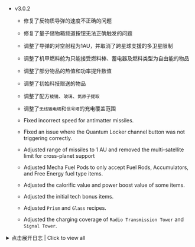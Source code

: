 - v3.0.2
  + 修复了反物质导弹的速度不正确的问题
  + 修复了量子储物箱频道按钮无法正确触发的问题
  + 调整了导弹的对空射程为1AU，并取消了跨星球支援的多卫星限制
  + 调整了机甲燃料舱为只能接受燃料棒、蓄电器及燃料类型为自由能的物品
  + 调整了部分物品的热值和功率提升数值
  + 调整了初始科技赠送的物品
  + 调整了配方`棱镜`、`玻璃`、`氦原子提取`
  + 调整了`无线输电塔`和`信号塔`的充电覆盖范围

  + Fixed incorrect speed for antimatter missiles.
  + Fixed an issue where the Quantum Locker channel button was not triggering correctly.
  + Adjusted range of missiles to 1 AU and removed the multi-satellite limit for cross-planet support
  + Adjusted Mecha Fuel Pods to only accept Fuel Rods, Accumulators, and Free Energy fuel type items.
  + Adjusted the calorific value and power boost value of some items.
  + Adjusted the initial tech bonus items.
  + Adjusted `Prism` and `Glass` recipes.
  + Adjusted the charging coverage of `Radio Transmission Tower` and `Signal Tower`.


<details>
  <summary>点击展开日志 | Click to view all </summary>


- v3.0.1
  + 燃料的`机甲功率提升`属性调整为`发电功率提升`，可作用于发电站
  + 下调了大多数需要燃料的发电设施的基础发电功率

  + `Fuel chamber gen.` attribute changed to `Power Generation Boost` and effects power plants.
  + Downgraded the base power of most fuel-requiring power generation facilities.


- v3.0.0 天机工程 | Enigmatic Martix 【不兼容2.x.x旧版本存档】
  + 调整了配方`硅石筛选`的原料输入比例
  + 恢复配方`有机晶体（原始）`
  + 调整了配方`钢材`的制造时间
  + 降低了所有发电科技的研究速度
  + 调整了飞行舱拆除所获得的资源
  + 修复了`大气采集站`、`轨道采集器`收集速度和行星大气采集速度不匹配的问题
  + 新增与`GigaStationsUpdated`的兼容补丁
  + 新增与`LazyOutposting`的兼容补丁
  + 下调了`地热发电站`的发电基础值
  + 调整了`批量建造-等级1`的研究需求
  + 移除了`批量建造`的元数据要求
  + 允许`电力感应塔`、`原油萃取站`在水上建造
  + 移除了矿物生成时的高度判定，现在矿物可生成在水下
  + 轨道采集器不再消耗采集物品发电
  + 调整了轨道采集器的配方需求
  + 为`黑石岩滩`和`戈壁`星球重新添加硅矿
  + 添加BepinEx版本不匹配提示
  + 调整了太阳帆的制造需求
  + 添加科技`护盾载波调制`
  + 调整了部分科技的研究需求
  + 调整了黑雾研究站的制造配方需求
  + 添加物品`二氧化硫`及相关配方
  + 调整了部分星球的大气环境
  + 调整了配方`增产剂`的原料需求
  + 调整了`硫矿`的生成范围和数量
  + 调整了黑雾制造台`物质重组工厂`的可制造配方类型
  + 简化了初始出生点的地形判断
  + 添加新配方`有机晶体活化`
  + 调整了大多数科研的需求
  + 调整了`戈壁`和`黑石岩滩`星球上的`放射性矿脉`生成参数
  + 调整了所有矩阵的制造需求
  + 从击杀地面黑雾后的掉落物清单中移除了所有燃料棒
  + 修复了传送带两端颜色不正确的问题（感谢starfi5h的工作）
  + 修复了在`高频激光塔`攻击时升降级导致的存档损坏问题
  + 调整了黑雾掉落物`能量碎片`的燃料类型
  + 调整了黑雾制造台`物质重组工厂`的制造速度为8x
  + 调整了黑雾熔炉和制造台的升降级路线
  + 调整了`量子储物箱`的容量为80
  + 为`量子储物箱`添加频道功能，不同频道间的物品不共享

  + Adjusted ingredient input ratio for recipe `Silica Screening`.
  + Restored recipe `Organic Crystals (Primitive)`
  + Adjusted manufacturing time for recipe `Steel`.
  + Reduced research speed for all power generation technologies.
  + Adjusted the resources gained from the dismantling of flight pods.
  + Fixed the issue where the collection speeds of the Atmospheric Collection Station and the Orbital Collector did not match the speed of planetary atmospheric collection.
  + Added compatibility patch for `GigaStationsUpdated`.
  + Added compatibility patch for `LazyOutposting`.
  + Adjusted the base power output value of the `Geothermal Power Plant`.
  + Adjusted the research requirements for `Batch Construction - Level 1`.
  + Removed the metadata requirement for `Batch Construction`.
  + Allowed `Power Tower` and `Oil Extraction Station` to be built on water.
  + Removed the height restriction for mineral generation; now minerals can generate underwater.
  + Orbital collector no longer consumes collected items
  + Adjusted recipe requirements for Orbital collector
  + Re-added silicon ore to the `Blackstone` and `Gobi` planets
  + Adjusted the manufacturing requirements for solar sails
  + Added technology `Shield Carrier Modulation`
  + Adjusted research requirements for some technologies
  + Adjusted recipe requirements for the Dark Fog Research Station
  + Added item `Sulfur Dioxide` and related recipes.
  + Adjusted the atmospheric environments of certain planets (affects save)
  + Modified the material requirements for the accelerator recipe (affects save)
  + Adjusted the spawn range and quantity of `Sulfur Ore`.
  + Modified the types of recipes that can be manufactured at the Re-composing Assembler.
  + Simplified initial spawn point terrain detection
  + Added new recipe `Organic Crystal Activation`
  + Adjusted the research requirements for most technologies.
  + Adjusted the generation parameters for `radioactive veins` on the planets `Gobi` and `Blackstone`.
  + Adjusted the manufacturing requirements for all matrices (affects save).
  + Removed all rods from the drop list after killing ground dark fog.
  + Fixed the issue with incorrect colors at both ends of the conveyor belts (Thanks to starfi5h's work)
  + Fixed the save file corruption caused by leveling up or down during attacks by the High-Frequency Laser Tower (affects save)
  + Adjusted the fuel type of the Energy Shard, a drop from the Dark Fog
  + Set the production speed of Re-composing Assembler to 8x
  + Adjusted the upgrade paths for the Dark Fog Furnace and Re-composing Assembler
  + Adjusted the capacity of the Quantum Storage to 80
  + Added channel functionality to the Quantum Storage, items are not shared between different channels (affects save)


- v2.10.0-beta4.2 (Experimental 0.3.10420)
  + 调整了配方`硅石筛选`的原料输入比例
  + 恢复配方`有机晶体（原始）`
  + 调整了配方`钢材`的制造时间
  + 降低了所有发电科技的研究速度
  + 调整了飞行舱拆除所获得的资源

  + Adjusted ingredient input ratio for recipe `Silica Screening`.
  + Restored recipe `Organic Crystals (Primitive)`
  + Adjusted manufacturing time for recipe `Steel`.
  + Reduced research speed for all power generation technologies.
  + Adjusted the resources gained from the dismantling of flight pods.


- v2.10.0-beta4.1 (Experimental 0.3.10411)
  + 修复了`大气采集站`、`轨道采集器`收集速度和行星大气采集速度不匹配的问题

  + Fixed the issue where the collection speeds of the Atmospheric Collection Station and the Orbital Collector did not match the speed of planetary atmospheric collection.


- v2.10.0-beta4 (Experimental 0.3.10401)
  + 新增与`GigaStationsUpdated`的兼容补丁
  + 新增与`LazyOutposting`的兼容补丁
  + 下调了`地热发电站`的发电基础值
  + 调整了`电磁矩阵`的制造需求
  + 调整了`批量建造-等级1`的研究需求
  + 移除了`批量建造`的元数据要求
  + 允许`电力感应塔`、`原油萃取站`在水上建造
  + 移除了矿物生成时的高度判定，现在矿物可生成在水下
  + 修复了打开普通储物仓时出现量子储物仓UI的bug

  + Added compatibility patch for `GigaStationsUpdated`.
  + Added compatibility patch for `LazyOutposting`.
  + Adjusted the base power output value of the `Geothermal Power Plant`.
  + Adjusted the manufacturing requirements for the `Magnetic Matrix`.
  + Adjusted the research requirements for `Batch Construction - Level 1`.
  + Removed the metadata requirement for `Batch Construction`.
  + Allowed `Power Tower` and `Oil Extraction Station` to be built on water.
  + Removed the height restriction for mineral generation; now minerals can generate underwater.
  + Fixed the bug where the Quantum Storage UI appeared when opening a regular storage.


- v2.10.0-beta3 (Experimental 0.3.10301)
  + 调整了制造复合矩阵时的工作颜色（感谢karki的工作）
  + 调整了`奇点矩阵`的图标
  + 修复了BepinEx版本不匹配的提示
  + 轨道采集器不再消耗采集物品发电
  + 调整了轨道采集器的配方需求（仅影响此版本之后的存档）

  + Adjusted working colors when making composite matrices (thanks to karki's work)
  + Adjusted `singularity matrix` icon
  + Fixed BepinEx version mismatch hints
  + Orbital collector no longer consumes collected items
  + Adjusted recipe requirements for Orbital collector (only affects archives after this version)


- v2.10.0-beta2 (Experimental 0.3.10201)
  + 为`黑石岩滩`和`戈壁`星球重新添加硅矿（仅影响此版本之后的存档）
  + 调整了初级传送带的速度，从18/秒改为12/秒（仅影响此版本之后的存档，已建成的初级传送带可能会出现颜色渲染错误）
  + 添加BepinEx版本不匹配提示
  + 调整了部分星球的大气产出速度（仅影响此版本之后的存档）
  + 调整了太阳帆的制造需求（仅影响此版本之后的存档，已建成的工厂产出不受影响）

  + Re-added silicon ore to the `Blackstone` and `Gobi` planets (affects only save files after this version).
  + Adjusted the speed of the basic conveyor belt from 18/s to 12/s (affects only save files after this version; there may be color rendering errors with already built basic conveyor belts).
  + Added a warning for BepinEx version mismatches.
  + Adjusted the atmospheric production rate of some planets (affects only save files after this version).
  + Adjusted the manufacturing requirements for solar sails (affects only save files after this version; production from already built factories is not affected).


- v2.10.0-beta1 (Experimental 0.3.10101)
  + 添加科技`护盾载波调制`
  + 调整了部分科技的研究需求
  + 调整了黑雾研究站的制造配方需求

  + Added technology `Shield Carrier Modulation`
  + Adjusted research requirements for some technologies
  + Adjusted recipe requirements for the Dark Fog Research Station


- v2.10.0-alpha6 (Experimental 0.3.10007)
  + 添加物品`二氧化硫`及相关配方
  + 调整了部分星球的大气环境（影响存档）
  + 调整了配方`增产剂`的原料需求（影响存档）
  + 调整了`硫矿`的生成范围和数量
  + 调整了黑雾制造台`物质重组工厂`的可制造配方类型

  + Added item `Sulfur Dioxide` and related recipes.
  + Adjusted the atmospheric environments of certain planets (affects save)
  + Modified the material requirements for the accelerator recipe (affects save)
  + Adjusted the spawn range and quantity of `Sulfur Ore`.
  + Modified the types of recipes that can be manufactured at the Re-composing Assembler.


- v2.10.0-alpha5 (Experimental 0.3.10006)
  + 修复了矩阵研究站的bug
  + 简化了初始出生点的地形判断
  + 添加新配方`有机晶体活化`

  + Fixed a bug about the Matrix Lab
  + Simplified initial spawn point terrain detection
  + Added new recipe `Organic Crystal Activation`


- v2.10.0-alpha4 (Experimental 0.3.10004)
  + 修复了矩阵研究站不将电磁矩阵视为矩阵的bug

  + Fixed a bug that the Matrix Lab was not treating electromagnetic matrix as a matrix


- v2.10.0-alpha3 (Experimental 0.3.10003)
  + 调整了大多数科研的需求

  + Adjusted the research requirements for most technologies.


- v2.10.0-alpha2 (Experimental 0.3.10002)
  + 调整了`戈壁`和`黑石岩滩`星球上的`放射性矿脉`生成参数
  + 调整了所有矩阵的制造需求（影响存档）
  + 从击杀地面黑雾后的掉落物清单中移除了所有燃料棒

  + Adjusted the generation parameters for `radioactive veins` on the planets `Gobi` and `Blackstone`.
  + Adjusted the manufacturing requirements for all matrices (affects save).
  + Removed all rods from the drop list after killing ground dark fog.


- v2.10.0-alpha1 量子秘域 | Quantum Enclaves
  + 修复了传送带两端颜色不正确的问题（感谢starfi5h的工作）
  + 修复了在`高频激光塔`攻击时升降级导致的存档损坏问题（影响存档）
  + 调整了黑雾掉落物`能量碎片`的燃料类型
  + 调整了黑雾制造台`物质重组工厂`的制造速度为8x
  + 调整了黑雾熔炉和制造台的升降级路线
  + 调整了`量子储物箱`的容量为80（影响存档）
  + （实验性功能，可能会造成性能问题）为`量子储物箱`添加频道功能，不同频道间的物品不共享（影响存档）

  + Fixed the issue with incorrect colors at both ends of the conveyor belts (Thanks to starfi5h's work)
  + Fixed the save file corruption caused by leveling up or down during attacks by the High-Frequency Laser Tower (affects save)
  + Adjusted the fuel type of the Energy Shard, a drop from the Dark Fog
  + Set the production speed of Re-composing Assembler to 8x
  + Adjusted the upgrade paths for the Dark Fog Furnace and Re-composing Assembler
  + Adjusted the capacity of the Quantum Storage to 80 (affects save)
  + (Experimental feature, may cause performance issues) Added channel functionality to the Quantum Storage, items are not shared between different channels (affects save)


- v2.9.13
  + 适配版本v0.10.30.23292
  + 集装改良科技升级研究完毕后，调整集装分拣器速度为240物品/秒 （感谢萌泪酱的工作）
  + 重新添加配方堆积逻辑配置项
  + 下调建造在地核钻井上的地热发电站的基础产出 (300% -> 200%)

  + Adaptation of version v0.10.30.23292
  + Adjusted the speed of the Pile Sorter to 240/s after the research of the Pile Sorter Upgrade was completed (thanks
    to MengleiFudge for the work)
  + Re-added recipe stacking logic configuration item
  + Downgraded the base energy output of Geothermal Power Station built on Core Driller (300% -> 200%)


- v2.9.12
  + 调整与`深空来敌 v3.0.0`、`更多巨构 v1.3.7` mod的兼容性

  + Adjust compatibility with `TheyComeFromVoid v3.0.0`, `MoreMegaStructures v1.3.7` mod


- v2.9.11
  + 适配NebulaMultiplayerModApi版本2.0.0

+ Adaptation of NebulaMultiplayerModApi-2.0.0


- v2.9.10
  + 修复模型ID迁移导致的存档兼容问题

  + Fix save compatibility issue caused by model ID migration in v2.9.9


- v2.9.9
  + 适配版本v0.10.29.21904

  + Adaptation of version v0.10.29.21904


- v2.9.8
  + 发电厂在燃尽燃料棒后会返回空燃料棒
  + 为`物质回收`配方添加新特性：若背包未满，输入的建筑物品可返还自身的75%制造原料到背包中

  + Power Plants return empty fuel rods when rods are burned out
  + Add new feature to `Matter Recovery` recipes: incoming construction items return 75% of their own manufacturing
    materials to the package (if the package is not full)


- v2.9.7
  + 适配版本v0.10.28.21247

  + Adaptation of version v0.10.28.21247


- v2.9.6
  + 修复与 `GalacticScale` mod的兼容问题
  + 调整了`高频激光塔 MK.I`的伤害和激光特效
  + 调整了部分文案

  + Fixed compatibility issue with `GalacticScale` mod
  + Adjusted the damage and effect of the `Laser Tower MK.I`
  + Adjust some text


- v2.9.5
  + 适配版本v0.10.28.21172
  + 修复了量子储物箱存档后数据丢失的问题（影响存档）
  + 修复了巨型建筑数据读取异常的问题

  + Adaptation of version v0.10.28.21172
  + Fixed Quantum Dopot data lost after archiving (affects save)
  + Fixed mega buildings data reading anomalies


- v2.9.4
  + 修复了炮台UI不能手动填充对应子弹的问题
  + 修复了化工厂特效缺失的问题
  + 调整`钛晶石`的制造需求为3`钛块`+1`聚苯硫醚`，3`钛块`+1`有机晶体`（高效）（影响存档）
  + 调整了mod物品的掉落概率
  + 下调了地面黑雾的等级耐久度加成（3倍->2倍）
  + 取消了`羰基合成`、`氨氧化`、`三氯化铁`、`四氢双环戊二烯`配方的特殊堆积逻辑

  + Fixed turret UI not able to fill corresponding bullets manually
  + Fixed the missing chemical plant effects
  + Adjusted `Titanium Crystals` manufacturing requirements to 3 `Titanium Ingot` + 1 `Polyphenylene Sulfide` or
    3 `Titanium Ingot` + 1 `Organic Crystals` (advenced) (affects save)
  + Adjusted the drop probability of mod items
  + Downgraded durability bonus of Dark Frog ground units (3x -> 2x)
  + Removed special stacking logic
    for `Hydroformylation`, `Ammonia Oxidation`, `Ferric Trichloride`, `Tetrahydrocyclopentadiene` recipes


- v2.9.3
  + 修复了量子储物箱的一系列Bug
  + 修复传送带颜色不正确的问题

  + Fixed a series of bugs about Quantum Dopot
  + Fixed incorrect color of conveyor belt


- v2.9.2
  + 调整了部分科技的需求
  + 调整了`高频激光塔 MK.II`的攻击距离和伤害
  + 移除`高斯机枪塔 MK.II`
  + 添加`聚爆加农炮 MK.II`

  + Adjusted requirements for some teches
  + Adjusted the attack range and damage of the `Laser Tower MK.II`
  + Removed the `Gauss Turret MK.II`
  + Added `Implosion Cannon MK.II`


- v2.9.0 群星之影 | Shadows of the Galaxy
  + 适配版本v0.10.28.21014
  + 为巨型建筑添加单独的快捷建造按钮
  + 移除了`复合矩阵`的解离特性
  + 移除了终极科技线
  + 提高了`地热发电站`的发电量
  + 重新制作了掉落物外观
  + 重新设计了聚合物相关配方（影响存档）
  + 添加了新的光学处理器以及其相关的物品
  + 调整了部分物品的配方（影响存档）
  + 调整了部分建筑的配方（影响存档）
  + 添加新矿物`硫矿`并调整了相应配方（影响存档）
  + 调整了部分配方及物品的图标
  + 下调了`量子芯片`的原料需求
  + 移除了`大气采集站`的建造位置限制
  + 添加`快速开局`模式
  + 调整了部分星球的介绍
  + 调整了物质分解配方的产出
  + 调整了飞行仓拆除产出
  + 调整了`导弹防御塔`与`磁化电浆炮`的攻击距离
  + 调整了制造类巨型建筑的制造速度、耗电、配方时间及原料需求
  + 新增伊卡洛斯燃料舱在燃尽燃料棒后会返回空燃料棒到背包的功能
  + 调整了部分武器和弹药的数值
  + 调整了黑雾地面建筑和单位的耐久度
  + 将科技探索模式调整为默认开启（可在设置中关闭）

  + Adaptation of version v0.10.28.21014
  + Added separate quick build button for mega buildings
  + Removed the dissociation feature of `composite matrixs`
  + Removed Ultimate Technology Line
  + Increased power generation from geothermal
  + Reworked trash appearance
  + Added optical processor and associated items
  + Redesigned polymer related recipes (affects save)
  + Adjusted requirements for some items (affects save)
  + Adjusted some building recipes (affects save)
  + Added new mineral `Sulfur Ore` and adjusted recipe accordingly (affects save)
  + Adjusted some recipe and item icons
  + Downgraded ingredient requirements for `Quantum Chip`
  + Removal of restrictions on the location of `Atmospheric Collect Station`
  + Add `Fast Start` mode
  + Adjusted the description of some planets
  + Adjusted the output of Matter Disintegration Recipe
  + Adjusted the output of the Flight Silo dismantling
  + Adjusted the attack distance of Missile Towers and Magnetized Plasma Cannons
  + Adjusted manufacturing speed, power consumption, recipe time, and raw material requirements for manufacturing
    megastructures.
  + Added the ability for the Icarus Fuel Pod to return empty fuel rods to the backpack after exhausting them
  + Adjusted some weapon and ammo values
  + Adjusted durability of Dark Frog ground structures and units
  + Adjusted tech exploration mode to be on by default (can be turned off in settings)


- v2.9.0 (Experimental 0.2.13)
  + 调整了部分武器和弹药的数值
  + 调整了黑雾地面建筑和单位的耐久度
  + 修复了信号界面图标缺失的问题

  + Adjusted some weapon and ammo values
  + Adjusted durability of Dark Frog ground structures and units.
  + Fixed missing signal icon


- v2.9.0-alpha2 (Experimental 0.2.12)
  + 修复了建造栏建筑位置错误的问题
  + 修复了`动力引擎`科技位置不正确的问题
  + 修复了文本本地化语言读取不正确的问题
  + 修复了`量子储物仓`存读档后数据丢失的问题
  + 修复了`卫星配电站`制造速度不正确的问题
  + 修复了物流塔单条传送带输出被限制在1800/min的问题
  + 修复了机甲自定义钨块强度与密度数据不正确的问题
  + 调整了部分建筑的制造需求
  + 调整了部分物品的介绍
  + 调整了部分星球的介绍
  + 调整了物质分解配方的产出
  + 调整了`负熵熔炉`的耗电
  + 调整了飞行仓拆除产出
  + 调整了快速开局模式的额外物品的种类和数量
  + 调整了`导弹防御塔`与`磁化电浆炮`的攻击距离
  + 调整了制造类巨型建筑的制造速度、耗电、配方时间及原料需求
  + 新增伊卡洛斯燃料舱在燃尽燃料棒后会返回空燃料棒到背包的功能
  + 新增与`FastTravelEnabler`的兼容补丁
  + 将科技探索模式调整为默认开启（可在设置中关闭）

  + Fixed incorrect placement of buildings in the build bar
  + Fixed incorrect placement of engine tech.
  + Fixed incorrectly localization.
  + Fixed an issue where data of Quantum Dopot was lost when load and save.
  + Fixed incorrect manufacturing speed of Satellite Distribution Stations.
  + Fixed an issue where the output of a single conveyor belt in the Logistics Tower was limited to 1800/min.
  + Adjusted the manufacturing requirements of some buildings.
  + Adjusted the description of some items.
  + Adjusted the description of some planets.
  + Adjusted the output of Matter Disintegration Recipe.
  + Adjusted power consumption of Negentropic Furnace.
  + Adjusted the output of the Flight Silo dismantling
  + Adjusted the types and quantities of extra items in Fast Start Mode
  + Adjusted the attack distance of Missile Towers and Magnetized Plasma Cannons.
  + Adjusted manufacturing speed, power consumption, recipe time, and raw material requirements for manufacturing
    megastructures.
  + Added the ability for the Icarus Fuel Pod to return empty fuel rods to the backpack after exhausting them.
  + Added patch for compatibility with `FastTravelEnabler`.
  + Adjusted tech exploration mode to be on by default (can be turned off in settings)


- v2.9.0-alpha1 (Experimental 0.2.7) 群星之影 | Shadows of the Galaxy
  + 适配版本v0.10.28.20959
  + 为巨型建筑添加单独的快捷建造按钮
  + 移除了`复合矩阵`的解离特性
  + 移除了终极科技线
  + 提高了`地热发电站`的发电量
  + 重新制作了掉落物外观
  + 重新设计了聚合物相关配方（影响存档）
  + 添加了新的光学处理器以及其相关的物品
  + 调整了部分物品的配方（影响存档）
  + 调整了部分建筑的配方（影响存档）
  + 添加新矿物`硫矿`并调整了相应配方（影响存档）
  + 调整了部分配方及物品的图标
  + 下调了`量子芯片`的原料需求
  + 移除了`大气采集站`的建造位置限制
  + 添加`快速开局`模式

  + Adaptation of version v0.10.28.20959
  + Added separate quick build button for mega buildings
  + Removed the dissociation feature of `composite matrixs`
  + Removed Ultimate Technology Line
  + Increased power generation from geothermal
  + Reworked trash appearance
  + Added optical processor and associated items
  + Redesigned polymer related recipes (affects save)
  + Adjusted requirements for some items (affects save)
  + Adjusted some building recipes (affects save)
  + Added new mineral `Sulfur Ore` and adjusted recipe accordingly (affects save)
  + Adjusted some recipe and item icons
  + Downgraded ingredient requirements for `Quantum Chip`
  + Removal of restrictions on the location of `Atmospheric Collect Station`
  + Add `Fast Start` mode


- v2.8.0-beta2 (Experimental 0.2.6)
  + 调整了配方`环氧氯丙烷`、`双酚A`的默认堆积逻辑
  + 调整了部分配方及物品的图标
  + 调整了部分矿物的手动挖掘耗时
  + 添加物品`同位素温差发电机`

  + Adjusted default stacking logic for recipes `Epichlorohydrin`, `Bisphenol A`
  + Adjusted icons for some recipes and items
  + Adjusted manual digging time for some minerals
  + Added item `Radioisotope thermoelectric generator`


- v2.8.0-beta1 (Experimental 0.2.5) 轻韧革新 | Lightweight Evolution
  + 加强与 `GalacticScale` mod的兼容，母星稀有矿物资源现在可正常生成
  + 添加了对mod未正确安装的检测和提示
  + 调整了`小型运载火箭`的制造需求

  + Enhanced compatibility with the `GalacticScale` mod, rare mineral resources from the home planet are now generated
    properly
  + Added detection and hints when mod installed incorrectly
  + Adjusted `Small Launch Vehicle` requirements


- v2.8.0-alpha3 (Experimental 0.2.3)
  + 恢复与 `GalacticScale` mod的兼容
  + 为出生点添加了固定生成的铝矿脉
  + 调整了部分物品的热值
  + 移除了`氨`海洋

  + Added patch for compatibility with the `GalacticScale` mod
  + Added a fixed generation of aluminum veins to the birth point
  + Adjusted the heat value for some items
  + Removed the `Ammonia` ocean


- v2.8.0-alpha2 (Experimental 0.2.2)
  + 重新设计了化学能燃料及对应配方（影响存档）
  + 重新设计了`处理器`及对应配方（影响存档）
  + 重新设计了`湿件主机`对应配方（影响存档）
  + 重新设计了`标准制造单元`的制造需求和可制造的配方类型（影响存档）
  + 调整了开局物资的数量
  + 调整了部分科技
  + 调整了部分物品的图标
  + 添加与 `Planet Vein Utilization` mod的兼容补丁
  + 添加与 `GalacticScale` mod的不兼容提示

  + Redesigned chemical energy fuels and their recipes (affect save)
  + Redesigned `Processor` and their recipes (affect save)
  + Redesigned `Biological computer` and their recipes (affect save)
  + Redesigned `Standard Assembler` requirements and the types of recipes that can be made (affect save)
  + Adjusted the amount of supplies at the start of the game
  + Adjusted some teches
  + Adjusted the icons for some items
  + Added patch for compatibility with the `Planet Vein Utilization` mod
  + Added an incompatibility tip for the `GalacticScale` mod


- v2.8.0-alpha1 (Experimental 0.2.1)
  + 恢复矿物`单极磁石`
  + 添加新矿物`钨矿`、`放射性矿物`并调整了相应配方（影响存档）
  + 添加新矿物`铝矿`并修改了大量配方以适应平衡矿物的需求（影响存档）
  + 调整了裂变燃料的能量数值
  + 调整了物品和配方在UI中的排序和位置
  + 修复了部分文本未被正确替换的问题

  + Restored the mineral `Unipolar Magnet`
  + Added new mineral `Tungsten Ore`, `Radioactive ore` and adjusted recipes accordingly (affect save)
  + Added new mineral `Aluminum Ore` and modified a number of recipes to accommodate new mineral (affect save)
  + Adjusted energy value for fission fuel
  + Adjusted the sorting and placement of items and recipes in selection UI.
  + Fixed some text not being replaced correctly


- v2.7.1-beta1 (Experimental 0.1.7)
  + 移除配方`石墨烯（先进）`,`等离子精炼（高效）`,`有机液体离心`（影响存档）
  + 调整了部分星球的海洋类型（影响存档）
  + 具有特殊海洋类型的星球不再在母星系内生成（影响存档）
  + 移除物品`乙烯`, 调整物品`聚乙烯`为`聚丙烯`并修改相应配方（影响存档）
  + 为`石墨烯（高效）`配方调整了特殊堆积逻辑
  + 调整了大抽水机的出口数量
  + 调整了裂变燃料的需求数值（影响存档）
  + 微调了母星的矿物生成算法，现在生成在海岸的矿物不再被掩埋
  + 修复了部分文本未被正确替换的问题

  + Removed recipes `Graphene (advanced-2)`, `Plasma refining (advanced)`, `Toxic liquid centrifugation` (affect save)
  + Adjusted ocean types of some planets (affect save)
  + Planets with special ocean types no longer spawn in the home system (affect save)
  + Removed item `Ethylene`, changed item `Polyethylene` to `Polypropylene` and modified recipe (affect save)
  + Adjusted special stacking logic for `Graphene (advanced)` recipe
  + Adjusted the pose of the mega pumping machine
  + Adjusted fissile fuel synthesis requirements (affect save)
  + Fine-tuned the home planet's mineral generation algorithm so that minerals generated on the coast are no longer
    buried
  + Fixed some text not being replaced correctly


- Experimental 0.1.6
  + 调整了大气采集站的速度
  + 调整了开局科技解锁状态
  + 修复了部分文本未被正确替换的问题

  + Adjusted the base speed of the atmospheric collection station
  + Adjusted tech unlock status of the opening game
  + Fixed the problem that some texts were not replaced correctly


- Experimental 0.1.5
  + 调整了大抽水机的耗电
  + 提高了大气采集站的基础速度
  + 添加了部分教程文本
  + 储液罐将使用科技解锁的最大堆叠层数输出物品
  + 修复了0.1.4测试版本的更新失误

  + Adjusted the power consumption of the mega pumping machine
  + Improved the base speed of the atmospheric collection station
  + Added some tutorial text
  + Tanks will output items using the maximum stacked layers by the tech
  + Fixed Experimental v0.1.4 update bugs


- Experimental 0.1.4
  + 修改设置项的修改堆积逻辑的影响范围为：除黄字标注外的化工/精炼/反应釜配方
  + 修复了虫洞科技不生效的bug
  + 调整了开局科技解锁状态

  + Changed the scope of setting item to modify stacking logic to chemical/refining/reactor recipes except those marked
  + Fixed the bug that the wormhole technology does not work
  + Adjusted tech unlock status of the opening game


- Experimental 0.1.3
  + 修复了位面熔炉无法复制设置的Bug
  + 提高与 `GalacticScale` mod的兼容性

  + Fixed a bug where dimensional smelters were unable to copy settings
  + Improve compatibility with `GalacticScale` mod


- Experimental 0.1.2
  + 移除光刻透镜
  + 添加配方 `粒子容器（高效）`
  + 调整部分配方的制造设备（制造台 -> 高精度装配线）
  + 下调位面熔炉的科技需求

  + Removed Photolithography Lens
  + Added recipe `Particle Container (High Efficiency)`.
  + Adjusted manufacturing equipment for some recipes (Fabrication Bench -> High Precision Assembly Line).
  + Downgraded tech requirements for dimensional furnaces


- v2.7.0-beta6 (Experimental 0.1.1)
  + 简化了`PBI`的合成路线
  + 提高了`合成氨`的速度
  + 提高了大抽水机的工作速度与耗电
  + 调整了部分配方的堆积逻辑

  + Simplified `PBI` synthesis route.
  + Increased the speed of `Ammonia Synthesis`
  + Improved the speed and power consumption of the mega pumping machine.
  + Adjusted stacking logic for some recipes


- v2.7.0-beta5 (Experimental 0.1.0) 森海之灵 | Forest Spirit
  + 重新设计塑料、科研矩阵、化学能燃料、石油化工的配方及对应科技、物品（影响存档）
    + 重新添加了`光子合并器`、`钛晶石`、`粒子容器`物品
    + 删除了`苯酚`、`二甲苯`、`氯苯`物品，转为新物品`苯`
    + 删除了`丙酮`、`甘油`物品，转为新物品`丙烯`
    + 简化了化学能燃料的配方
    + 简化了`先进机械组件`、`尖端机械组件`、`电磁涡轮`、`超级磁场环`的配方
    + 为`量子芯片`配方添加了`位面过滤器`需求
    + 芯片类配方的产物数量翻倍
    + 删除了`海洋排污`、`大气排污`、`化工技术革新`科技
    + 调整了`结构矩阵`、`信息矩阵`、`引力矩阵`的配方
    + 调整了`引力透镜`、`奇异物质`、`混凝土`的配方
    + 调整了`太阳帆`的配方
  + 为部分配方调整了特殊堆积逻辑
  + 调整了部分科技的前置科技需求
  + 下调了终极目标科技的哈希需求
  + 下调了部分建筑的配方原料需求
  + 调整了部分建筑的耗电量和制造速度
  + 修复了复合矩阵增产点数复制的问题
  + 修复了部分文本翻译不正确的问题
  + 修复了部分文本未被正确替换的问题
  + 在设置里添加了部分MOD设置的说明

  + Redesigned the recipes and corresponding technologies and items of plastic, research matrix, chemical energy fuel,
    and petrochemical (affect save)
    + Re-added `Photon Combiner`, `Titanium Crystal`, `Particle Container` items
    + Removed `Phenol`, `Xylene`, `Chlorobenzene` items, converted to new item `Benzene`
    + Removed `Acetone`, `Glycerol` items, converted to new item `Propylene`
    + Simplified the recipe of chemical energy fuel
    + Simplified the recipe of `Advanced Mechanical Components`, `Sophisticated Mechanical Components`, `Electromagnetic
      Turbine`, `Super Magnetic Ring`
    + Added `Dimensional Filter` requirement to the recipe of `Quantum Chip`
    + Doubled the output of chip recipes
    + Removed `Ocean Emission`, `Atmospheric Emission`, `Chemical Technology Innovation` technologies
    + Adjusted the recipe of `Structure Matrix`, `Information Matrix`, `Gravity Matrix`
    + Adjusted the recipe of `Graviton Lens`, `Strange Matter`, `Concrete`
    + Adjusted the recipe of `Ray Receiver`, `Solar Sail`, `Geothermal Power Plant`
  + Adjusted the special stacking logic of some recipes
  + Adjusted the prerequisite technology requirements of some technologies
  + Lowered the hash requirements of the ultimate goal technologies
  + Lowered the material requirements of some buildings
  + Adjusted the power consumption and manufacturing speed of some buildings
  + Fixed the problem of copying the production point of the composite matrix
  + Fixed the problem of incorrect translation of some texts
  + Fixed the problem that some texts were not replaced correctly
  + Added some MOD settings instructions in the settings


- v2.6.0 原子之心 | Atomic Heart
  + 修复与联机MOD的兼容性问题
  + 调整图标选择界面公式部分的显示
  + 裂变能源重做，缩短科技树，添加MOX燃料棒（影响存档）
  + 提高化学能燃料棒的热值
  + 提高巨型建筑的原料与科技需求（影响存档）
  + 调整部分配方的原料需求（影响存档）
  + 添加`裂变增效`、`先进推进`协调效果

  + Fix the compatibility problem with the multiplayer mod
  + Adjust the display of the formula part of the icon selection interface
  + Redo the fusion energy, shorten the technology tree, and add MOX fuel rod (affect the save)
  + Increase the heat value of the chemical energy fuel rod
  + Increase the material and technology requirements of the mega buildings (affect the save)
  + Adjust the material requirements of some recipes (affect the save)
  + Add `Fusion Enhancement` and `Advanced Propulsion` coordination effects


- v2.5.14
  + 修复已拆除的巨构传送带缓存未及时更新导致物品远程传送的问题
  + 修复`资源采掘`协调效果对`大气采集站`无效的问题
  + 修复`资源采掘`协调效果未在大矿机UI中显示的问题

  + Fix the problem of not updating the cache of dismantled mega buildings conveyor belts in time, causing material
    transfer unexpectedly
  + Fix the problem that the `Unlimited Resource Mining` coordination effect is invalid
    for `Atmospheric Collect Station`
  + Fix the problem that the `Unlimited Resource Mining` coordination effect is not displayed in the Mega Miner UI


- v2.5.13
  + 修复`活性纤维重组`配方无法解锁的问题

  + Fix the problem that the `Active biological fiber reassemble` recipe cannot be unlocked


- v2.5.12
  + 调整部分文案
  + `电磁轨道弹射器`和`垂直发射井`的速度减半
  + 新增配方：`活性纤维重组`、`处理器（极效）`
  + 调整`行星物流塔`的物流运输机的最大数量
  + 调整`聚乙烯（高效）`、`钨矿精炼`的原料需求数量
  + 重新加入硝酸海洋（仅影响新存档）
  + 调整气态巨星、冰巨星的大气成分（仅影响新存档）
  + 添加 `PlanetwideMining` mod 兼容补丁

  + Adjust some text
  + The speed of `Electromagnetic Orbit Launcher` and `Vertical Launching Silo` is halved
  + Add recipe: `Active biological fiber reassemble` and `Processor (advanced-2)`
  + Adjust the max drone number of `Planetary Logistics Station`
  + Adjust the material requirements of `Polyethylene (advanced)` and `Tungsten ore refining`
  + Re-add nitric acid ocean (only affect new save)
  + Adjust the atmospheric composition of the gas giant and ice giant (only affect new save)
  + Add `PlanetwideMining` mod compatibility patch


- v2.5.11
  + 调整`大气采集站`的基础速度
  + 优化建造/拆除`广播式能源塔`时的性能
  + 修复`水电解`配方大气排污效果未生效的问题
  + 调整`偏二甲肼燃料棒`的制造需求
  + 移除`火箭燃料`及其相关配方（仅影响新存档）
  + 在mod冲突时加入红字报错

  + Adjust base speed of `Atmospheric Collect Station`
  + Optimize the performance when building / dismantling `Broadcast energy Tower`
  + Fix the problem that the atmospheric emission effect of the `Water Electrolysis` recipe is not effective
  + Adjust the manufacturing requirements of `Methylamine Fuel Rod`
  + Remove `Rocket Fuel` and its related recipes (only affect new save)
  + Add red text error when mod conflict


- v2.5.10
  + 调整部分文案
  + 调整流速计的最大检测速度
  + 提高了飞行舱的拆除奖励
  + 大气排污效果加入`水电解`配方
  + 调整了TNM的配方
  + 修复了巨型建筑无法触发传送带物品选择界面的问题
  + （更多巨构）修复了多功能集成组件可被手动制造的问题

  + Adjust some text
  + Adjust the maximum speed of the Flow Monitor
  + Increase the dismantling reward of the Flyer
  + Atmospheric Emission effect includes the `Water Electrolysis` recipe
  + Adjust the recipe of TNM
  + Fix the problem that the Mega Buildings cannot trigger the conveyor belt item selection UI
  + (MoreMegaStructures) Fix the problem that the Multi-functional Integrated Component can be manually manufactured


- v2.5.9
  + 调整部分文案
  + 为`大气采集站`添加粒子效果
  + 修复了导致建造`广播式能源塔`时游戏报错的问题
  + 在建有`广播式能源塔`的星球上不再渲染电力范围

  + Adjust some text
  + Add particle effect to `Atmospheric Collect Station`
  + Fix the problem that raise errors when building `Broadcast energy Tower`
  + No longer render the power range on the planet with `Broadcast energy Tower`


- v2.5.8
  + 调整部分图标
  + 调整部分文案
  + 修复已拆除的巨构传送带缓存未及时更新的问题
  + 在`设置-杂项`中添加了一个选项，用于控制是否启用`大气排污`科技效果

  + Adjust some icons
  + Adjust some text
  + Fix the problem of not updating the cache of dismantled mega buildings conveyor belts in time
  + Add an option in the `Settings - Miscellaneous` to control whether to enable the `Atmospheric Emission` technology
    effect


- v2.5.7
  + 修复部分图标缺失的问题

  + Fix the problem of missing icons


- v2.5.6
  + 调整部分图标
  + 调整部分文案
  + 下调部分建筑的建造材料需求
  + 调整部分科技树
  + 调整物流塔的仓储上限和充能功率
  + 新增配方：甘油合成

  + Adjust some icons
  + Adjust some text
  + Downgrade the material requirements of some buildings
  + Adjust the some technologies
  + Adjust the storage capacity and charging power of Logistics Station
  + Add recipe: Glycerol Synthesis


- v2.5.5
  + 调整部分图标
  + 调整物品、配方选择界面的排列顺序
  + （更多巨构）调整`星际组装厂火箭`的制造需求
  + 调整大抽水机的制造时间
  + 调整`垂直发射井`的制造需求

  + Adjust some icons
  + Adjust the arrangement order of items and recipes
  + (MoreMegaStructures) Adjust the requirements of `Interstellar Assembly Plant Rocket`
  + Adjust the manufacturing time of the mega pump
  + Adjust the requirements of `Vertical Launching Silo`


- v2.5.4
  + 调整部分文案
  + 调整`矿物处理厂`的制造需求
  + 调整`矿物处理厂`、`人造恒星`、`裂变能源发电站`的制造时间
  + 调整`氦闪约束器`、`尖端机械组件`的图标
  + 添加`行星协调中心`科技

  + Adjust some text
  + Adjust the requirements of `Mineral Processing Plant`
  + Adjust the manufacturing time of `Mineral processor`, `Artificial Star`, `Fusion Power Station`
  + Adjust the icon of `Helium Flash Restrainer`, `Advanced Mechanical Components`
  + Add `Coordination Center` technology


- v2.5.3
  + 调整部分文案
  + 修复部分流体在储液罐中渲染不正确的问题
  + 为部分科技添加解锁奖励物品（高精度加工技术、星际物流系统、人造恒星、戴森球计划系列科技、巨型建筑系列科技、终极目标系列科技）

  + Adjust some text
  + Fix the problem of incorrect rendering of some fluids in tank
  + Add bonus items for some technologies (High Precision Processing Technology, Interstellar Logistics
    Technology, Artificial Star, Dyson Sphere Project series, Mega Building series, Ultimate Goal series)


- v2.5.2
  + 调整 `LDBTool` mod 缓存文件的生成逻辑，大幅提高mod加载速度（约减少50% MOD加载时间）
  + 提高与 `GalacticScale` mod的兼容性
  + `大气采集站`的建造间距与物流塔不再互相影响
  + `矩阵研究站`研究科技时分拣器可输入`通量矩阵`（不需要`信息矩阵`时）、`空间矩阵`（不需要`引力矩阵`时）和`宇宙矩阵粗坯`
    （不需要`宇宙矩阵`时）
  + 优化部分文案
  + 调整终极科技的哈希需求
  + 屏蔽异常提示（仍无法上传至银河系）

  + Adjust `LDBTool` mod cache file generation logic, greatly improve the mod loading performance (about -50% MOD
    loading time)
  + Improve compatibility with `GalacticScale` mod
  + The construction interval of `Atmospheric Collect Station` and the logistics no longer affect each other
  + Research Station can input `Flux Matrix` (when no `Information Matrix` is required), `Space Matrix` (when
    no `Gravity Matrix` is required) and `Universe Matrix roughcast` (when no `Universe Matrix` is required) when
    researching technology
  + Optimize some text
  + Adjust the hash requirement of the ultimate technologies
  + Block abnormal prompts (still cannot be uploaded to the galaxy)


- v2.5.1
  + 修复了`v2.5.0`版本导致的性能问题

  + Fix the performance problem caused by `v2.5.0` version


- v2.5.0 升格凝想 | Elevational Contemplations
  + 添加 `行星协调中心` ：可为星球添加数种增益效果
  + 添加 `DSPMoreRecipes` mod 兼容补丁
  + 修复了大抽水机的介绍不完整的问题
  + 修复了物质分解设施在断电时不会停止工作的问题
  + 修复了机甲自定义界面物品缺失的问题

  + Add `Coordination Center`: Add a variety of bonuses to the planet
  + Compatible with `DSPMoreRecipes` mod
  + Fix the problem that the introduction of Mega pump is incomplete
  + Fix the problem that the Recycling Factory will not stop working when power off
  + Fix the problem that the item is missing in the custom mecha UI


- v2.4.10
  + 修复了火力发电站燃料需求不正确的问题

  + Fix the problem that the fuel demand of the power plant is incorrect


- v2.4.9
  + 添加 `GalacticScale` mod 部分兼容补丁
  + 修复了`v2.4.6`版本导致的建筑工作时耗电量不正确的问题

  + Add compatibility patch for `GalacticScale` mod
  + Fix the problem that the power consumption of working assemblers since `v2.4.6`


- v2.4.8
  + 添加 `Bottleneck` mod 兼容补丁
  + 添加配置文件，允许设置`大气排污`科技是否出现在科技树中
  + 修复了部分文案问题

  + Compatible with `Bottleneck` mod
  + Add config file, allow to set whether Add `Atmospheric Emission` tech in tech tree
  + Fix a typo


- v2.4.7
  + 修复了未安装巨构MOD时的启动红字问题

  + Fix the problem when starting without MoreMegaStructure mod


- v2.4.6
  + 大幅提高了电解水配方的耗电量
  + 完成与巨构MOD的互相兼容，且加入了部分新配方

  + Hugely improved the power consumption when electrolyze water
  + Completed the compatibility with the MoreMegaStructure MOD and added some new recipes


- v2.4.5
  + 添加了MOD冲突提示与加载提示
  + 小幅提高了MOD兼容性

  + Added conflict tips and loading tips
  + Slightly improved compatibility


- v2.4.4
  + 修复文本错误

  + Fix text error


- v2.4.3
  + 修复了`大气采集站`不受`矿物利用`科技影响的Bug
  + 修复了部分情况下可能在物品选择界面无法选择`氮`的问题
  + 调整了`大气采集站`的基础工作速度与建造间隔
  + 调整了火箭的科技需求

  + Fixed the bug that `Atmospheric Collect Station` is not affected by `Mineral Utilization` technology
  + Fixed the bug that `Nitrogen` may not be selected in the item selection UI in some cases
  + Adjusted the base work speed and build interval of `Atmospheric Collecting Station`.
  + Adjusted the technology requirements of the rocket


- v2.4.2
  + 修复了与`BlueprintTweaks` mod的兼容性问题
  + 确定与`TheyComeFromVoid`、`GalacticScale`不兼容且无法修复，在加载上述mod时不会加载本mod

  + Fixed compatibility with `BlueprintTweaks` mod
  + Explicitly incompatible with `TheyComeFromVoid` and `GalacticScale`, will not load this when loading the above mods


- v2.4.1
  + 修复了二氧化碳还原配方需求错误的问题
  + 移除了戈壁星球的硝酸海洋（仅在新存档生效）
  + 修复了大气采集站可输入空间翘曲器的问题

  + Fixed the problem that the carbon dioxide reduction formula requirement was wrong
  + Removed the nitric acid ocean of Gobi planet (only effective in new archives)
  + Fixed the problem that the atmospheric collect station could input the space warper


- v2.4.0 风起天阑更新 | Windy update
  + 为类地星体添加星球大气类型和采集产出
  + 新建筑：大气采集站
  + 新科技：大气排污
  + 调整了部分配方（影响存档）
  + 新增了部分配方
  + 调整了部分物品的介绍文案
  + 调整了部分物品的热值
  + 调整了煤矿的数量和生成逻辑，现在大多数星球不会生成煤矿（仅在新存档生效）
  + 调整火力发电厂逻辑：除燃料棒以外的燃料需要含氧大气层
  + 修复了火力发电厂不正常的转化率

  + Add atmosphere type and output for terrestrial planets
  + New building: Atmosphere Collector
  + Add atmosphere pollution technology
  + Adjust some recipes (affect save)
  + Add some recipes
  + Adjust some item descriptions
  + Adjust some item heat value
  + Adjust the number and generation logic of coal mines. Most planets will not generate coal mines (only effective in
    new saves)
  + Adjust the logic of the power plant: the fuel other than the fuel rod needs the oxygen atmosphere layer
  + Fix the abnormal conversion rate of the power plant


- v2.3.5
  + 修复了旧版本巨型建筑蓝图加载出错的问题
  + 修复了巨型抽水机工作异常的问题

  + Fixed the problem of loading error of old version of Mega Building blueprint
  + Fixed the problem of abnormal operation of Mega Pump


- v2.3.4
  + 修复了巨型建筑加载出错的问题

  + Fixed the problem of loading Mega Buildings


- v2.3.3
  + 修复了新版本模型冲突的问题
  + 修复了合成器物品详情位置不正确的问题
  + 调整了部分科技的介绍文案
  + 调整了物流塔物品选择界面的位置
  + 添加系列物品：开发者日志01~11

  + Fixed the conflict with the new version model
  + Fixed the problem that the synthesis item details position is incorrect
  + Adjusted the introduction of some technologies
  + Adjusted the position of the logistics item selection UI
  + Added a series of items: Developer Log 01~11


- v2.3.2
  + 调整了混凝土的解锁科技

  + Adjusted the unlock technology of concrete


- v2.3.1
  + 修复了巨型建筑工程学不能被研究站研究的问题
  + 修复了载入v2.2.x存档时初始科技未解锁的问题

  + Fixed the problem that the Mega Building Engineering technology cannot be researched by station
  + Fixed the problem that the initial technology is not unlocked when loading the v2.2.x archive


- v2.3.0
  + 修复了复制未建成建筑时偶尔出现的报错
  + 调整了部分科技树

  + Fixed the error that occasionally occurred when copying the uncompleted building
  + Adjust some techs


- v2.2.9
  + 下调了量子芯片的科技需求
  + 调整了蓄电器和能量枢纽的输出功率与蓄电量
  + 调整了大多数星球的硅矿数量（仅在新存档生效）
  + 提高了母星的可燃冰矿物数量（仅在新存档生效）
  + 修复了蓝图中巨型建筑的增产剂效果无法正确复制的问题
  + 修复了选择传送带时显示高亮颜色不正确的问题

  + Adjusted the technology requirements of quantum chips
  + Adjusted the output power and storage capacity of capacitors and energy hubs
  + Adjusted the amount of silicon ore on most planets (only affects new game)
  + Increase the amount of NGH ore on the birth planet (only affects new game)
  + Fixed the problem that the production multiplier effect of the giant building in the blueprint could not be copied
    correctly
  + Fixed the problem that the highlight color was displayed incorrectly when selecting the conveyor belt


- v2.2.8
  + 修改了部分配方的时间和产出(总产出不变)

  + Changed the time and output of some recipes (No change in total output)


- v2.2.7
  + 修复巨型建筑输出原料的传送带速度达不到上限的问题
  + 修复巨型建筑输出的原料增产点数异常的问题

  + Fix the problem that the belt out from Mega Buildings cannot reach the speed limit
  + Fix the problem that the production point of raw materials output from Mega Buildings is abnormal


- v2.2.6
  + 修复巨型建筑在停止工作时接受的产物消失的Bug
  + 修改巨型建筑的原料传送带优先级为优先输出
  + 允许巨型建筑在停止工作时接受/输出物品

  + Fix the bug causes the items received disappears when Mega Buildings stops working
  + Modify the Mega Building's material conveyor belt priority to output first
  + Allow Mega Buildings to receive / output items when they stop working


- v2.2.5
  + 修复巨型建筑输出的原料增产点数消失的Bug

  + Fix a bug that causes the Mega Buildings raw material output point disappear


- v2.2.4
  + 调整了巨型抽水站的耗电与制作类型
  + 调整了氧的热值为900KJ
  + 允许巨型建筑输出原料

  + Adjust the power consumption and production type of the Mega Pump
  + Adjust the heat value of oxygen to 900KJ
  + Allow Mega Buildings to output raw materials


- v2.2.3
  + 添加巨型抽水站
  + 调整部分建筑的手动制造权限
  + 修复了一部分翻译错误

  + Add Mega Pump
  + Adjust some buildings to allow product manually
  + Fix some translation errors


- v2.2.2
  + 修复了巨型建筑与联机MOD的兼容问题
  + 修改了部分与实际不匹配的物品介绍、科技描述
  + 调整了部分科技的需求

  + Fixed the compatibility issues of the giant building with the online mod.
  + Modified some item descriptions and technology descriptions that do not match the actual ones
  + Adjusted the requirements of some technologies


- v2.2.1
  + 修复了图标选择界面不显示详细信息的Bug
  + 修改了部分与实际不匹配的物品介绍、科技描述

  + Fixed the bug that the icon selection interface does not show detailed information
  + Modified some item descriptions and technology descriptions that do not match the actual ones


- v2.2.0
  + `矿物处理厂`的原料需求调整为4`先进机械组件`，6`钛合金`
  + 添加配方：`石矿精炼`、`煤矿精炼`

  + Mineral processor raw material requirements adjusted to 4 advanced mechanical components, 6 titanium alloys
  + New recipe: `Stone refining` and `Coal refining`


- v2.1.9
  + 适配新版本
  + 调整巨型建筑的堆叠限制为30
  + 通量矩阵、空间矩阵和宇宙矩阵粗坯的配方不再可增产

  + Updated to the new version of DSP
  + Adjusted stack size for Mega Buildings to 30
  + Flux Matrix, Space Matrix and Universe matrix roughcast recipes are no longer allowed to be affected by Extra
    Products effect


- v2.1.8
  + 修复了配送运输机相关科技未及时更新的问题
  + 添加新巨型建筑：巨型粒子对撞机

  + Fixed the issue that the technology related to delivery transporters was not updated in time
  + Add Mega Building: Mega Particle Collider


- v2.1.7
  + 修复了有物质分解设施的存档读取时崩溃的问题（特别感谢ckcz提供的帮助）
  + 取消了物质分解设施返回沙土时的显示提示（防止刷屏）

  + Fixed the problem that archives with Recycling Factory could not be read properly (special thanks to ckcz for the
    help)
  + Cancel the display prompt when the Recycling Factory returns to the sand (to prevent screen flashing)


- v2.1.6
  + 修复了有物质分解设施的存档不能正常读取的问题
  + 修改了物质分解设施返回沙土的频率
  + 修改了煤焦油在储液罐内的渲染颜色

  + Fixed the problem that archives with Recycling Factory could not be read properly
  + Modified the frequency of returning sand from working Recycling Factory
  + Modified the rendering color of coal tar in the tank


- v2.1.5
  + 修复了巨型建筑不能正确粘贴配方的问题
  + 修复了巨型建筑的蓝图不能复制配方的问题
  + 修复了在不同星球上的巨型建筑传送带互相干扰的问题（可能需要重新配置巨型建筑传送带后手动存档）
  + 修改了模组保存时的数据格式（可能需要删除原有的.moddsv存档文件）

  + Fixed the problem that the recipes of Mega Buildings cannot be pasted correctly
  + Fixed the problem that the blueprints of Mega Buildings could not copy the recipes
  + Fixed the problem that the conveyor belts connect to Mega Buildings on different planets interfere with each
    other (may need to rebuild the conveyor belts and save game manually)
  + Modified the data format when saving game (may need to delete the original .moddsv file)


- v2.1.4
  + 修复了储液罐液体颜色渲染不正确的问题（特别感谢kremnev8提供的帮助）
  + 修复了传送带颜色不正确的问题（特别感谢kremnev8提供的帮助）
  + 修改了物品在传送带上的显示效果
  + 稳定矩阵和虚空矩阵更名为通量矩阵和空间矩阵

  + Fixed incorrect rendering of reservoir liquid colors (special thanks to kremnev8 for the help)
  + Fixed incorrect color of conveyor belt (special thanks to kremnev8 for the help)
  + Modified the display of items on the conveyor belt
  + Stable Matrix and Void Matrix renamed to Flux Matrix and Space Matrix


- v2.1.3
  + 修复了有机晶体不会出现在物品选择器的问题
  + 为稳定矩阵和虚空矩阵添加发光效果

  + Fixed issue where organic crystals would not appear in the item selector
  + Added glow effects to stable matrix and void matrix


- v2.1.2
  + 为母星添加了少量可燃冰矿（仅影响新存档）
  + 配方调整：
    + 微型粒子对撞机的原料需求调整为10先进机械组件，20钛合金，20超级磁场环，5量子芯片, 时间调整为10s
    + 卡西米尔晶体的原料需求减半并减少了石墨烯的需求
    + 粒子宽带配方的原料需求减半
    + 位面过滤器配方的卡西米尔晶体需求量由2个调整为1个
    + 奇异物质的配方类型由对撞机调整为制造台
    + 奇异物质的原料需求由2卡西米尔晶体、4重氢调整为1卡西米尔晶体、8重氢
    + 奇异物质（高效）的原料需求由1卡西米尔晶体、1超级磁场环调整为1金刚石、4重氢
    + 石油裂化产物调整为3乙烯、2氯苯、1甘油

  + Added a small amount of NGH ore to the birth planet (only affects new game)
  + Recipe adjustment:
    + Miniature Particle Collider raw material requirements adjusted to 10 advanced mechanical components, 20
      titanium alloys, 20 super-magnetic rings, 5 quantum chips, time adjusted to 10s
    + Halved raw material requirements for Casimir crystals and reduced graphene requirements
    + Halved raw material requirements for Particle Broadband recipe
    + The requirement for Casimir crystals in the Plane Filter recipe has been adjusted from 2 to 1.
    + Recipe type of Strange Matter adjusted from Collider to Fabrication Table
    + Adjusted raw material requirement for Strange Matter from 2 Casimir crystals and 4 Deuterium to 1 Casimir
      crystal and 8 Deuterium
    + Raw material requirement for Strange Matter (advanced) adjusted from 1 Casimir crystal and 1 Super Magnetic
      Ring to 1 Diamond and 4 Deuterium
    + Oil Cracking products adjusted to 3 ethylene, 2 chlorobenzene, 1 glycerin


- v2.1.1
  + 修复部分文本错误且翻译缺失的问题
  + 调整了大部分星球的硅石矿含量（仅影响新存档）

  + Fix the problem that some texts are wrong and translations are missing
  + Adjusted silica ore content of most planets (only affects new game)


- v2.1.0
  + 修复物流运输界面部分建筑、物品位置冲突的问题
  + 添加新配方：氯苯水解：氯苯 + 水 -> 苯酚 + 氢氯酸
  + 调整配方：石油裂化现在产出`1`氯苯(而不是`3`)
  + 调整配方：有机液体离心现在产出1`硫酸`(而不是`硝酸`)
  + 特性：戈壁星球添加硝酸海洋；海洋丛林海洋修改为盐水海洋

  + Fixed the problem of conflicting locations of some buildings and items in the Station UI
  + Added new recipe: chlorobenzene hydrolysis: chlorobenzene + water -> phenol + hydrochloric acid
  + Adjusted recipe: oil cracking now produces `1` chlorobenzene (instead of `3`)
  + Adjusted recipe: organic liquid centrifugation now yields 1 `sulfuric acid` (instead of `nitric acid`)
  + Characteristics: Gobi planet added nitric acid ocean; Ocean Jungle modified to salt water ocean

</details>
